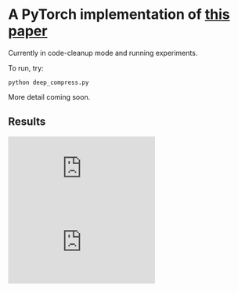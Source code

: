# A PyTorch implementation of [this paper](https://arxiv.org/abs/1506.02626)

Currently in code-cleanup mode and running experiments.

To run, try:
```
python deep_compress.py
```

More detail coming soon.

## Results
![](https://raw.githubusercontent.com/jack-willturner/DeepCompression-PyTorch/blob/master/results/accuracy_plot.pdf)
![](https://raw.githubusercontent.com/jack-willturner/DeepCompression-PyTorch/blob/master/results/inftime_plot.pdf)
